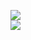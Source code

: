 [![](https://img.shields.io/badge/Made%20With-Github%20Spray-lightgrey.svg?style=for-the-badge&logo=github)](https://github.com/Annihil/github-spray#5702)  
[![](https://i.imgur.com/2DrTn0Z.gif)](https://github.com/Annihil/github-spray)
